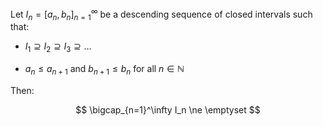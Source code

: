 Let ${I_n = [a_n, b_n]}_{n=1}^\infty$ be a descending sequence of closed intervals such that:

- $I_1 \supseteq I_2 \supseteq I_3 \supseteq \dots$
    
- $a_n \leq a_{n+1}$ and $b_{n+1} \leq b_n$ for all $n \in \mathbb{N}$
    

Then:

$$
\bigcap_{n=1}^\infty I_n \ne \emptyset
$$